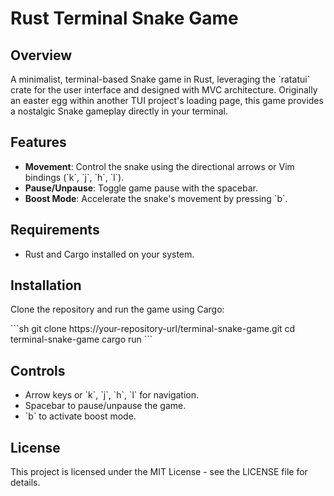 # Rust Terminal Snake Game

## Overview
A minimalist, terminal-based Snake game in Rust, leveraging the \`ratatui\` crate for the user interface and designed with MVC architecture. Originally an easter egg within another TUI project's loading page, this game provides a nostalgic Snake gameplay directly in your terminal.

## Features
- **Movement**: Control the snake using the directional arrows or Vim bindings (\`k\`, \`j\`, \`h\`, \`l\`).
- **Pause/Unpause**: Toggle game pause with the spacebar.
- **Boost Mode**: Accelerate the snake's movement by pressing \`b\`.

## Requirements
- Rust and Cargo installed on your system.

## Installation
Clone the repository and run the game using Cargo:

\`\`\`sh
git clone https://your-repository-url/terminal-snake-game.git
cd terminal-snake-game
cargo run
\`\`\`

## Controls
- Arrow keys or \`k\`, \`j\`, \`h\`, \`l\` for navigation.
- Spacebar to pause/unpause the game.
- \`b\` to activate boost mode.

## License
This project is licensed under the MIT License - see the LICENSE file for details.

